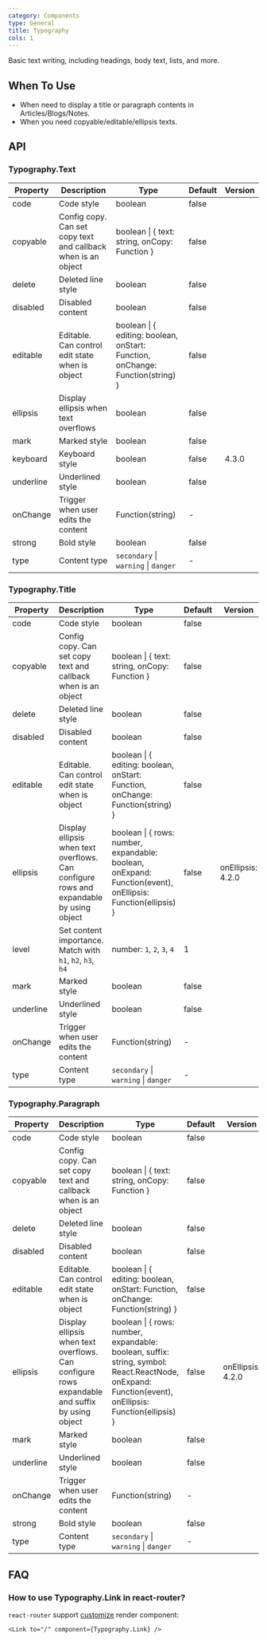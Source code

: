 ```yaml
---
category: Components
type: General
title: Typography
cols: 1
---
```


Basic text writing, including headings, body text, lists, and more.

## When To Use

- When need to display a title or paragraph contents in Articles/Blogs/Notes.
- When you need copyable/editable/ellipsis texts.

## API

### Typography.Text

| Property | Description | Type | Default | Version |
| --- | --- | --- | --- | --- |
| code | Code style | boolean | false |  |
| copyable | Config copy. Can set copy text and callback when is an object | boolean \| { text: string, onCopy: Function } | false |  |
| delete | Deleted line style | boolean | false |  |
| disabled | Disabled content | boolean | false |  |
| editable | Editable. Can control edit state when is object | boolean \| { editing: boolean, onStart: Function, onChange: Function(string) } | false |  |
| ellipsis | Display ellipsis when text overflows | boolean | false |  |
| mark | Marked style | boolean | false |  |
| keyboard | Keyboard style | boolean | false | 4.3.0 |
| underline | Underlined style | boolean | false |  |
| onChange | Trigger when user edits the content | Function(string) | - |  |
| strong | Bold style | boolean | false |  |
| type | Content type | `secondary` \| `warning` \| `danger` | - |  |

### Typography.Title

| Property | Description | Type | Default | Version |
| --- | --- | --- | --- | --- |
| code | Code style | boolean | false |  |
| copyable | Config copy. Can set copy text and callback when is an object | boolean \| { text: string, onCopy: Function } | false |  |
| delete | Deleted line style | boolean | false |  |
| disabled | Disabled content | boolean | false |  |
| editable | Editable. Can control edit state when is object | boolean \| { editing: boolean, onStart: Function, onChange: Function(string) } | false |  |
| ellipsis | Display ellipsis when text overflows. Can configure rows and expandable by using object | boolean \| { rows: number, expandable: boolean, onExpand: Function(event), onEllipsis: Function(ellipsis) } | false | onEllipsis: 4.2.0 |
| level | Set content importance. Match with `h1`, `h2`, `h3`, `h4` | number: `1`, `2`, `3`, `4` | 1 |  |
| mark | Marked style | boolean | false |  |
| underline | Underlined style | boolean | false |  |
| onChange | Trigger when user edits the content | Function(string) | - |  |
| type | Content type | `secondary` \| `warning` \| `danger` | - |  |

### Typography.Paragraph

| Property | Description | Type | Default | Version |
| --- | --- | --- | --- | --- |
| code | Code style | boolean | false |  |
| copyable | Config copy. Can set copy text and callback when is an object | boolean \| { text: string, onCopy: Function } | false |  |
| delete | Deleted line style | boolean | false |  |
| disabled | Disabled content | boolean | false |  |
| editable | Editable. Can control edit state when is object | boolean \| { editing: boolean, onStart: Function, onChange: Function(string) } | false |  |
| ellipsis | Display ellipsis when text overflows. Can configure rows expandable and suffix by using object | boolean \| { rows: number, expandable: boolean, suffix: string, symbol: React.ReactNode, onExpand: Function(event), onEllipsis: Function(ellipsis) } | false | onEllipsis: 4.2.0 |
| mark | Marked style | boolean | false |  |
| underline | Underlined style | boolean | false |  |
| onChange | Trigger when user edits the content | Function(string) | - |  |
| strong | Bold style | boolean | false |  |
| type | Content type | `secondary` \| `warning` \| `danger` | - |  |

## FAQ

### How to use Typography.Link in react-router?

`react-router` support [customize](https://github.com/ReactTraining/react-router/blob/master/packages/react-router-dom/docs/api/Link.md#component-reactcomponent) render component:

```tsx
<Link to="/" component={Typography.Link} />
```
